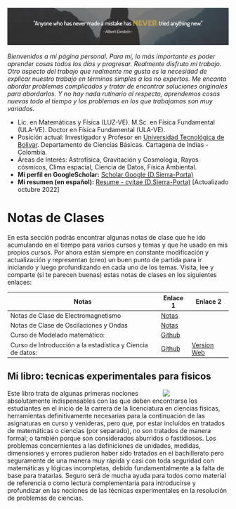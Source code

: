 ![einstein](Figures/i_Albert-Einstein-Quote-LinkedIn-Header_full.jpg)

_Bienvenidos a mi página personal. Para mí, lo más importante es poder aprender cosas todos los días y progresar. Realmente disfruto mi trabajo. Otro aspecto del trabajo que realmente me gusta es la necesidad de explicar nuestro trabajo en términos simples a los no expertos. Me encanta abordar problemas complicados y tratar de encontrar soluciones originales para abordarlos. Y no hay nada rutinario al respecto, aprendemos cosas nuevas todo el tiempo y los problemas en los que trabajamos son muy variados._

- Lic. en Matemáticas y Física (LUZ-VE). M.Sc. en Física Fundamental (ULA-VE). Doctor en Física Fundamental (ULA-VE).
- Posición actual: Investigador y Profesor en [Universidad Tecnológica de Bolivar](https://www.utb.edu.co/). Departamento de Ciencias Básicas. Cartagena de Indias - Colombia.
- Áreas de Interés: Astrofísica, Gravitación y Cosmología, Rayos cósmicos, Clima espacial, Ciencia de Datos, Física Ambiental.
- __Mi perfil en GoogleScholar:__ [Scholar Google (D.Sierra-Porta)](https://scholar.google.com.co/citations?hl=en&user=-OInFfYAAAAJ&view_op=list_works&gmla=AJsN-F7XuqTMYbq3zhhnTvkctjh0m8aA-HAWT2JE20Rk-y7YgE79tUsEMI9zUJNv_7eufdW6A4BcXODNOXgGz-4WUL4yePdvZaYexF-GJeZ_fZXGEJQ9J3o)
- __Mi resumen (en español):__ [Resume - cvitae (D.Sierra-Porta)](Files/cvdavid_resumen_es.pdf) [Actualizado octubre 2022]

# Notas de Clases
En esta sección podrás encontrar algunas notas de clase que he ido acumulando en el tiempo para varios cursos y temas y que he usado en mis propios cursos. Por ahora están siempre en constante modificación y actualización y representan (creo) un buen punto de partida para ir iniciando y luego profundizando en cada uno de los temas. Visita, lee y comparte (si te parecen buenas) estas notas de clases en los siguientes enlaces:

| Notas | Enlace 1 | Enlace 2 |
| --- | --- | --- |
| Notas de Clase de Electromagnetismo | [Notas](./notas_de_clase_Electromagnetismo.md) |  |
| Notas de Clase de Oscilaciones y Ondas | [Notas](./notas_de_clase_Ondas.md) |  |
| Curso de Modelado matemático: | [Github](https://github.com/sierraporta/ModeladoMatematico) |  |
| Curso de Introducción a la estadística y Ciencia de datos: | [Github](https://github.com/sierraporta/Data_Science_Introduction) | [Version Web](https://sierraporta.github.io/Data_Science_Introduction/) |

## Mi libro: tecnicas experimentales para fisicos

<img src="https://images-na.ssl-images-amazon.com/images/I/41vip41T9cS._SX331_BO1,204,203,200_.jpg" align="right" width="150px"/>

Este libro trata de algunas primeras nociones absolutamente indispensables con las que deben encontrarse los estudiantes en el inicio de la carrera de la licenciatura en ciencias físicas, herramientas definitivamente necesarias para la continuación de las asignaturas en curso y venideras, pero que, por estar incluídos en tratados de matemáticas o ciencias (por separado), no son tratados de manera formal; o también porque son considerados aburridos o fastidiosos. Los problemas concernientes a las definiciones de unidades, medidas, dimensiones y errores pudieron haber sido tratados en el bachillerato pero seguramente de una manera muy rápida y casi con toda seguridad con matemáticas y lógicas incompletas, debido fundamentalmente a la falta de base para tratarlas. Seguro será de mucha ayuda para todos como material de referencia o como lectura complementaria para introducirse y profundizar en las nociones de las técnicas experimentales en la resolución de problemas de ciencias.
